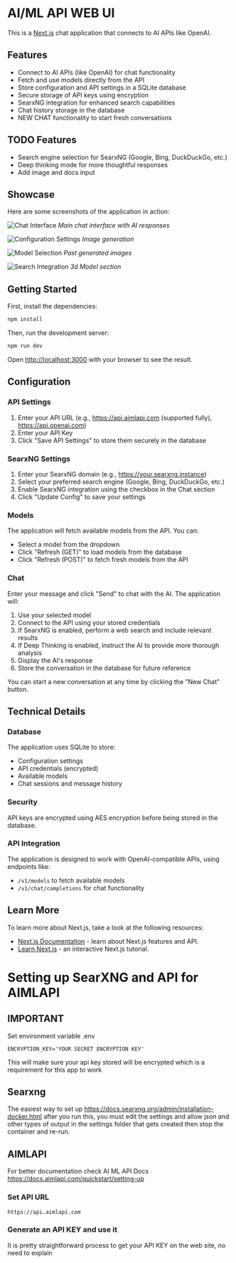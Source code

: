 # AI/ML API WEB UI

This is a [Next.js](https://nextjs.org) chat application that connects to AI APIs like OpenAI.

## Features

- Connect to AI APIs (like OpenAI) for chat functionality
- Fetch and use models directly from the API
- Store configuration and API settings in a SQLite database
- Secure storage of API keys using encryption
- SearxNG integration for enhanced search capabilities
- Chat history storage in the database
- NEW CHAT functionality to start fresh conversations

## TODO Features
- Search engine selection for SearxNG (Google, Bing, DuckDuckGo, etc.)
- Deep thinking mode for more thoughtful responses
- Add image and docs input

## Showcase

Here are some screenshots of the application in action:

![Chat Interface](github-images/a.png)
*Main chat interface with AI responses*

![Configuration Settings](github-images/b.png)
*Image generation*

![Model Selection](github-images/c.jpg)
*Past generated images*

![Search Integration](github-images/d.png)
*3d Model section*

## Getting Started

First, install the dependencies:

```bash
npm install
```

Then, run the development server:

```bash
npm run dev
```

Open [http://localhost:3000](http://localhost:3000) with your browser to see the result.

## Configuration

### API Settings

1. Enter your API URL (e.g., https://api.aimlapi.com (supported fully), https://api.openai.com)
2. Enter your API Key
3. Click "Save API Settings" to store them securely in the database

### SearxNG Settings

1. Enter your SearxNG domain (e.g., https://your.searxng.instance)
2. Select your preferred search engine (Google, Bing, DuckDuckGo, etc.)
3. Enable SearxNG integration using the checkbox in the Chat section
4. Click "Update Config" to save your settings

### Models

The application will fetch available models from the API. You can:
- Select a model from the dropdown
- Click "Refresh (GET)" to load models from the database
- Click "Refresh (POST)" to fetch fresh models from the API

### Chat

Enter your message and click "Send" to chat with the AI. The application will:
1. Use your selected model
2. Connect to the API using your stored credentials
3. If SearxNG is enabled, perform a web search and include relevant results
4. If Deep Thinking is enabled, instruct the AI to provide more thorough analysis
5. Display the AI's response
6. Store the conversation in the database for future reference

You can start a new conversation at any time by clicking the "New Chat" button.

## Technical Details

### Database

The application uses SQLite to store:
- Configuration settings
- API credentials (encrypted)
- Available models
- Chat sessions and message history

### Security

API keys are encrypted using AES encryption before being stored in the database.

### API Integration

The application is designed to work with OpenAI-compatible APIs, using endpoints like:
- `/v1/models` to fetch available models
- `/v1/chat/completions` for chat functionality

## Learn More

To learn more about Next.js, take a look at the following resources:

- [Next.js Documentation](https://nextjs.org/docs) - learn about Next.js features and API.
- [Learn Next.js](https://nextjs.org/learn) - an interactive Next.js tutorial.


# Setting up SearXNG and API for AIMLAPI

## IMPORTANT
Set environment variable .env

    ENCRYPTION_KEY='YOUR SECRET ENCRYPTION KEY'


This will make sure your api key stored will be encrypted which is a requirement for this app to work

## Searxng
The easiest way to set up https://docs.searxng.org/admin/installation-docker.html
after you run this, you must edit the settings and allow json and other types of output in the settings folder that gets created
then stop the container and re-run.

## AIMLAPI
For better documentation check AI ML API Docs https://docs.aimlapi.com/quickstart/setting-up

### Set API URL
    https://api.aimlapi.com

### Generate an API KEY and use it
It is pretty straightforward process to get your API KEY on the web site, no need to explain
